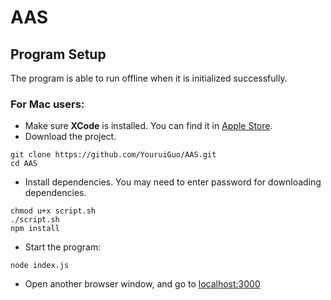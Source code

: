 # AAS

## Program Setup
The program is able to run offline when it is initialized successfully.
### For Mac users:

* Make sure **XCode** is installed. You can find it in [Apple Store](https://apps.apple.com/us/app/xcode/id497799835?mt=12).
* Download the project.
```shell
git clone https://github.com/YouruiGuo/AAS.git
cd AAS
```
* Install dependencies. You may need to enter password for downloading dependencies.
```shell
chmod u+x script.sh
./script.sh
npm install
```

* Start the program:
```shell
node index.js
```
* Open another browser window, and go to [localhost:3000](http://localhost:3000/)

